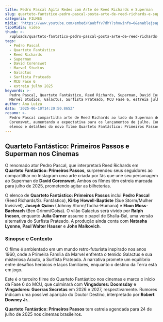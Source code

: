 ```yaml
---
title: Pedro Pascal Agita Redes com Arte de Reed Richards e Superman
slug: quarteto-fantstico-pedro-pascal-posta-arte-de-reed-richards-e-superman-juntos
categoria: FILMES
midia: 'https://www.youtube.com/embed/KaabfYv7dhY?showinfo=0&enablejsapi=1'
tipoMidia: video
thumb: >-
  /uploads/quarteto-fantstico-pedro-pascal-posta-arte-de-reed-richards-e-superman-juntos-thumb.png
tags:
  - Pedro Pascal
  - Quarteto Fantástico
  - Reed Richards
  - Superman
  - David Corenswet
  - Marvel Studios
  - Galactus
  - Surfista Prateado
  - MCU Fase 6
  - estreia julho 2025
keywords: >-
  Pedro Pascal, Quarteto Fantástico, Reed Richards, Superman, David Corenswet,
  Marvel Studios, Galactus, Surfista Prateado, MCU Fase 6, estreia julho 2025
author: Ana Luiza
data: '2025-06-10T14:20:50.865Z'
resumo: >-
  Pedro Pascal compartilha arte de Reed Richards ao lado do Superman de David
  Corenswet, aumentando a expectativa para os lançamentos de julho. Conheça o
  elenco e detalhes do novo filme Quarteto Fantástico: Primeiros Passos.
---
```


## Quarteto Fantástico: Primeiros Passos e Superman nos Cinemas

<blockquote class="twitter-tweet"><a href="https://twitter.com/user/status/1932436778666873221"></a></blockquote>

O renomado ator Pedro Pascal, que interpretará Reed Richards em **Quarteto Fantástico: Primeiros Passos**, surpreendeu seus seguidores ao compartilhar no Instagram uma arte criada por fãs que une seu personagem ao Superman de **David Corenswet**. Ambos os filmes têm estreia marcada para julho de 2025, prometendo agitar as bilheterias.

O elenco de **Quarteto Fantástico: Primeiros Passos** inclui **Pedro Pascal** (Reed Richards/Sr. Fantástico), **Kirby Howell-Baptiste** (Sue Storm/Mulher Invisível), **Joseph Quinn** (Johnny Storm/Tocha-Humana) e **Ebon Moss-Bachrach** (Ben Grimm/Coisa). O vilão Galactus será vivido por **Ralph Ineson**, enquanto **Julia Garner** assume o papel de Shalla-Bal, uma versão alternativa do Surfista Prateado. A produção ainda conta com **Natasha Lyonne**, **Paul Walter Hauser** e **John Malkovich**.

### Sinopse e Contexto

O filme é ambientado em um mundo retro-futurista inspirado nos anos 1960, onde a Primeira Família da Marvel enfrenta o temido Galactus e sua misteriosa Arauto, a Surfista Prateada. A narrativa promete um equilíbrio entre desafios heroicos e laços familiares, enquanto o destino da Terra está em jogo.

Este é o terceiro filme do Quarteto Fantástico nos cinemas e marca o início da Fase 6 do MCU, que culminará com **Vingadores: Doomsday** e **Vingadores: Guerras Secretas** em 2026 e 2027, respectivamente. Rumores indicam uma possível aparição do Doutor Destino, interpretado por **Robert Downey Jr.**.

**Quarteto Fantástico: Primeiros Passos** tem estreia agendada para 24 de julho de 2025 nos cinemas brasileiros.
